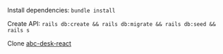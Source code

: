 Install dependencies: `bundle install`

Create API: `rails db:create && rails db:migrate && rails db:seed && rails s`

Clone [abc-desk-react](https://github.com/ferryrules/abc-desk-react)
